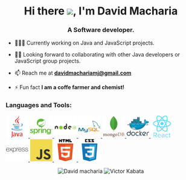 <h1 align="center">Hi there <img src="https://media.giphy.com/media/hvRJCLFzcasrR4ia7z/giphy.gif" width="25px">, I'm David Macharia </h1>

<h3 align="center">A Software developer.</h3>

- 👨🏾‍💻 Currently working on Java and JavaScript projects.
  
- ✌🏾 Looking forward to collaborating with other Java developers or JavaScript group projects.
  
- 📫 Reach me at **davidmachariamj@gmail.com**

- ⚡ Fun fact **I am a coffe farmer and chemist!**
  
<h3 align="left">Languages and Tools:</h3>
<p align="left">
   <a href="https://www.java.com/" target="_blank"> <img src="https://raw.githubusercontent.com/devicons/devicon/master/icons/java/java-original-wordmark.svg" alt="java" width="60" height="60"/> </a>
    <a href="https://www.spring.io/" target="_blank"> <img src="https://raw.githubusercontent.com/devicons/devicon/master/icons/spring/spring-original-wordmark.svg" alt="spring" width="60" height="60"/> </a>
   <a href="https://nodejs.org/" target="_blank"> <img src="https://raw.githubusercontent.com/devicons/devicon/master/icons/nodejs/nodejs-original-wordmark.svg" alt="nodejs" width="60" height="60"/> </a> 
    <a href="https://www.mysql.com" target="_blank"> <img src="https://raw.githubusercontent.com/devicons/devicon/master/icons/mysql/mysql-original-wordmark.svg" alt="mysql" width="60" height="60"/> </a>
   <a href="https://www.mongodb.com/" target="_blank"> <img src="https://raw.githubusercontent.com/devicons/devicon/master/icons/mongodb/mongodb-original-wordmark.svg" alt="mongodb" width="60" height="60"/> </a>
   <a href="https://www.docker.com/" target="_blank"> <img src="https://raw.githubusercontent.com/devicons/devicon/master/icons/docker/docker-original-wordmark.svg" alt="docker" width="60" height="60"/> </a>
   <a href="https://reactjs.org/" target="_blank"> <img src="https://raw.githubusercontent.com/devicons/devicon/master/icons/react/react-original-wordmark.svg" alt="react" width="60" height="60"/> </a>
    <a href="https://expressjs.com" target="_blank"> <img src="https://raw.githubusercontent.com/devicons/devicon/master/icons/express/express-original-wordmark.svg" alt="express" width="60" height="60"/> </a>
    <a href="https://developer.mozilla.org/en-US/docs/Web/JavaScript" target="_blank"> <img src="https://raw.githubusercontent.com/devicons/devicon/master/icons/javascript/javascript-original.svg" alt="javascript" width="60" height="60"/> </a>
    <a href="https://www.w3.org/html/" target="_blank"> <img src="https://raw.githubusercontent.com/devicons/devicon/master/icons/html5/html5-original-wordmark.svg" alt="html5" width="60" height="60"/> </a>
    <a href="https://www.w3schools.com/css/" target="_blank"> <img src="https://raw.githubusercontent.com/devicons/devicon/master/icons/css3/css3-original-wordmark.svg" alt="css3" width="60" height="60"/> </a>  

<p align="center">
    <img src="https://github-readme-stats.vercel.app/api?username=masaGreen&count_private=true&show_icons=true&theme=dark" alt="David macharia" width="420"/>
    <img src="https://github-readme-stats.vercel.app/api/top-langs/?username=masaGreen&hide=html&langs_count=8&layout=compact&theme=dark" alt="Victor Kabata" height="165" />
 </p>




